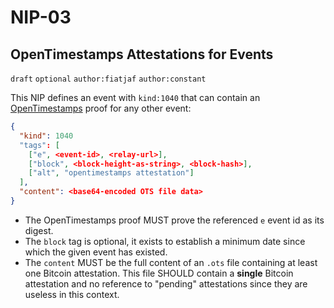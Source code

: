 NIP-03
======

OpenTimestamps Attestations for Events
--------------------------------------

`draft` `optional` `author:fiatjaf` `author:constant`

This NIP defines an event with `kind:1040` that can contain an [OpenTimestamps](https://opentimestamps.org/) proof for any other event:

```json
{
  "kind": 1040
  "tags": [
    ["e", <event-id>, <relay-url>],
    ["block", <block-height-as-string>, <block-hash>],
    ["alt", "opentimestamps attestation"]
  ],
  "content": <base64-encoded OTS file data>
}
```

- The OpenTimestamps proof MUST prove the referenced `e` event id as its digest.
- The `block` tag is optional, it exists to establish a minimum date since which the given event has existed.
- The `content` MUST be the full content of an `.ots` file containing at least one Bitcoin attestation. This file SHOULD contain a **single** Bitcoin attestation and no reference to "pending" attestations since they are useless in this context.
